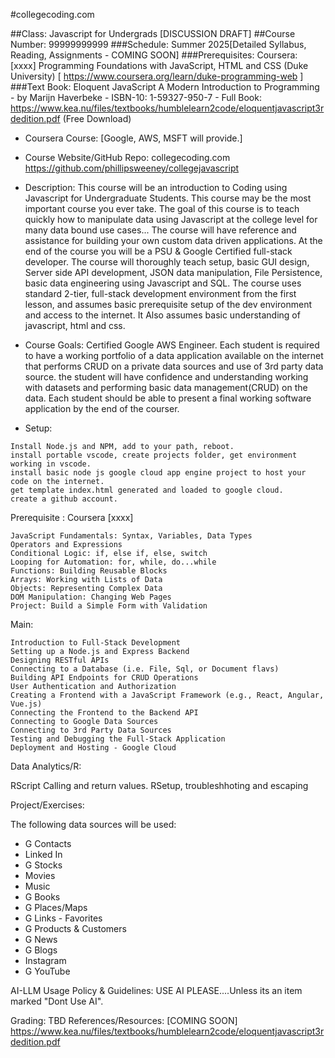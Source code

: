 #collegecoding.com 

##Class:  Javascript for Undergrads [DISCUSSION DRAFT]
##Course Number: 99999999999
###Schedule: Summer 2025[Detailed Syllabus, Reading, Assignments - COMING SOON]
###Prerequisites:  Coursera: [xxxx] Programming Foundations with JavaScript, HTML and CSS (Duke University) [ https://www.coursera.org/learn/duke-programming-web ]
###Text Book: Eloquent JavaScript A Modern Introduction to Programming - by Marijn Haverbeke - ISBN-10: 1-59327-950-7 - Full Book:  https://www.kea.nu/files/textbooks/humblelearn2code/eloquentjavascript3rdedition.pdf (Free Download)

- Coursera Course:  [Google, AWS, MSFT will provide.]

- Course Website/GitHub Repo: collegecoding.com https://github.com/phillipsweeney/collegejavascript

- Description:  This course will be an introduction to Coding using Javascript for Undergraduate Students.  This course may be the most important course you ever take.  The goal of this course is to teach quickly how to manipulate data using Javascript at the college level for many data bound use cases...  The course will have reference and assistance for building your own custom data driven applications.  At the end of the course you will be a PSU & Google Certified full-stack developer. The course will thoroughly teach setup, basic GUI design, Server side API development, JSON data manipulation, File Persistence, basic data engineering using Javascript and SQL.  The course uses standard 2-tier, full-stack development environment from the first lesson, and assumes basic prerequisite setup of the dev environment and access to the internet.  It Also assumes basic understanding of javascript, html and css.



- Course Goals: Certified Google AWS Engineer.  Each student is required to have a working portfolio of a data application available on the internet that performs CRUD on a private data sources and use of 3rd party data source.  the student will have confidence and understanding working with datasets and performing basic data management(CRUD) on the data.  Each student should be able to present a final working software application by the end of the courser.



- Setup:  

```
Install Node.js and NPM, add to your path, reboot.
install portable vscode, create projects folder, get environment working in vscode.
install basic node js google cloud app engine project to host your code on the internet.
get template index.html generated and loaded to google cloud.
create a github account.
```







Prerequisite : Coursera [xxxx]

```
JavaScript Fundamentals: Syntax, Variables, Data Types
Operators and Expressions
Conditional Logic: if, else if, else, switch
Looping for Automation: for, while, do...while
Functions: Building Reusable Blocks
Arrays: Working with Lists of Data
Objects: Representing Complex Data
DOM Manipulation: Changing Web Pages
Project: Build a Simple Form with Validation
```

Main:
```
Introduction to Full-Stack Development
Setting up a Node.js and Express Backend
Designing RESTful APIs
Connecting to a Database (i.e. File, Sql, or Document flavs)
Building API Endpoints for CRUD Operations
User Authentication and Authorization
Creating a Frontend with a JavaScript Framework (e.g., React, Angular, Vue.js)
Connecting the Frontend to the Backend API
Connecting to Google Data Sources
Connecting to 3rd Party Data Sources
Testing and Debugging the Full-Stack Application
Deployment and Hosting - Google Cloud
```
Data Analytics/R: 

RScript Calling and return values.
RSetup, troubleshhoting and escaping


Project/Exercises:

The following data sources will be used:
- G Contacts
- Linked In
- G Stocks
- Movies
- Music
- G Books
- G Places/Maps
- G Links - Favorites
- G Products & Customers
- G News
- G Blogs
- Instagram
- G YouTube



AI-LLM Usage Policy & Guidelines:  USE AI PLEASE....Unless its an item marked "Dont Use AI".

Grading: TBD
References/Resources: [COMING SOON]
https://www.kea.nu/files/textbooks/humblelearn2code/eloquentjavascript3rdedition.pdf




